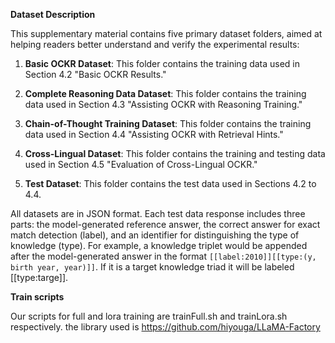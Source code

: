 **Dataset Description**

This supplementary material contains five primary dataset folders, aimed at helping readers better understand and verify the experimental results:

1. **Basic OCKR Dataset**: This folder contains the training data used in Section 4.2 "Basic OCKR Results."

2. **Complete Reasoning Data Dataset**: This folder contains the training data used in Section 4.3 "Assisting OCKR with Reasoning Training."

3. **Chain-of-Thought Training Dataset**: This folder contains the training data used in Section 4.4 "Assisting OCKR with Retrieval Hints."

4. **Cross-Lingual Dataset**: This folder contains the training and testing data used in Section 4.5 "Evaluation of Cross-Lingual OCKR."

5. **Test Dataset**: This folder contains the test data used in Sections 4.2 to 4.4.

All datasets are in JSON format. Each test data response includes three parts: the model-generated reference answer, the correct answer for exact match detection (label), and an identifier for distinguishing the type of knowledge (type). For example, a knowledge triplet would be appended after the model-generated answer in the format `[[label:2010]][[type:(y, birth year, year)]]`. If it is a target knowledge triad it will be labeled [[type:targe]].


**Train scripts**

Our scripts for full and lora training are trainFull.sh and trainLora.sh respectively. the library used is https://github.com/hiyouga/LLaMA-Factory

